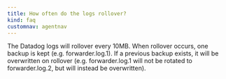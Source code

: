 ```yaml
---
title: How often do the logs rollover?
kind: faq
customnav: agentnav
---
```


The Datadog logs will rollover every 10MB. When rollover occurs, one backup is kept (e.g. forwarder.log.1). If a previous backup exists, it will be overwritten on rollover (e.g. forwarder.log.1 will not be rotated to forwarder.log.2, but will instead be overwritten).